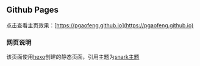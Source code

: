 ## Github Pages

点击查看主页效果：[https://pgaofeng.github.io](https://pgaofeng.github.io)



### 网页说明

该页面使用[hexo](https://hexo.io/zh-cn/api/)创建的静态页面，引用主题为[snark主题](https://github.com/Litreily/hexo-theme-snark)